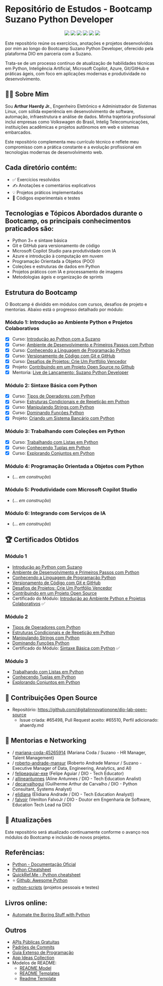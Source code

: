# Repositório de Estudos - Bootcamp Suzano Python Developer

<p align="center">
  <img src="https://img.shields.io/badge/status-em%20desenvolvimento-yellow" />
  <img src="https://img.shields.io/badge/Bootcamp-Suzano%20Python%20Developer-blue" />
  <img src="https://img.shields.io/badge/Python-3.10+-blue?logo=python" />
  <img src="https://img.shields.io/github/license/ahaerdy/DIO-learning" />
  <img src="https://img.shields.io/github/repo-size/ahaerdy/DIO-learning" />
  <img src="https://img.shields.io/github/last-commit/ahaerdy/DIO-learning" />
</p>


Este repositório reúne os exercícios, anotações e projetos desenvolvidos por mim ao longo do Bootcamp Suzano Python Developer, oferecido pela plataforma DIO em parceria com a Suzano.

Trata-se de um processo contínuo de atualização de habilidades técnicas em Python, Inteligência Artificial, Microsoft Copilot, Azure, Git/GitHub e práticas ágeis, com foco em aplicações modernas e produtividade no desenvolvimento.

## 👨‍💻 Sobre Mim

Sou **Arthur Haerdy Jr.**, Engenheiro Eletrônico e Administrador de Sistemas Linux, com sólida experiência em desenvolvimento de software, automação, infraestrutura e análise de dados. Minha trajetória profissional inclui empresas como Volkswagen do Brasil, Intelig Telecomunicações, instituições acadêmicas e projetos autônomos em web e sistemas embarcados.

Este repositório complementa meu currículo técnico e reflete meu compromisso com a prática constante e a evolução profissional em tecnologias modernas de desenvolvimento web.

## Cada diretório contém:

- ✅ Exercícios resolvidos
- ✍️ Anotações e comentários explicativos
- 💡 Projetos práticos implementados
- 🔧 Códigos experimentais e testes

## Tecnologias e Tópicos Abordados durante o Bootcamp, os principais conhecimentos praticados são:

- Python 3+ e sintaxe básica
- Git e GitHub para versionamento de código
- Microsoft Copilot Studio para produtividade com IA
- Azure e introdução à computação em nuvem
- Programação Orientada a Objetos (POO)
- Coleções e estruturas de dados em Python
- Projetos práticos com IA e processamento de imagens
- Metodologias ágeis e organização de sprints

## Estrutura do Bootcamp

O Bootcamp é dividido em módulos com cursos, desafios de projeto e mentorias. Abaixo está o progresso detalhado por módulo:

### Módulo 1: Introdução ao Ambiente Python e Projetos Colaborativos

- [x] Curso: [Introdução ao Python com a Suzano](Modulo_01/01-Curso%201-Introdu%C3%A7%C3%A3o%20ao%20Python%20com%20Suzano/)
- [x] Curso: [Ambiente de Desenvolvimento e Primeiros Passos com Python](Modulo_01/02-Curso%202-Ambiente%20de%20Desenvolvimento%20e%20Primeiros%20Passos%20com%20Python/)
- [x] Curso: [Conhecendo a Linguagem de Programação Python](Modulo_01/03-Curso%203-Conhecendo%20a%20Linguagem%20de%20Programa%C3%A7%C3%A3o%20Python/)
- [x] Curso: [Versionamento de Código com Git e GitHub](Modulo_01/04-Curso%204-Versionamento_de_Codigo_com_Git_e_GitHub/)
- [x] Curso: [Desafios de Projetos: Crie Um Portfólio Vencedor](Modulo_01/05-Curso%205-Desafios_de_Projetos_Crie_Um_Portf%C3%B3lio_Vencedor/)
- [x] Projeto: [Contribuindo em um Projeto Open Source no Github](Modulo_01/06-Prijeto-Contribuindo_em_um_Projeto_Open_Source_no_GitHub/)
- [x] Mentoria: [Live de Lançamento: Suzano Python Developer](Modulo_01/07-Mentoria-Live_de_Lan%C3%A7amento/) 

### Módulo 2: Sintaxe Básica com Python

- [x] Curso: [Tipos de Operadores com Python](Modulo_02/01-Curso%201-Tipos_de_Operadores_com_Python/)
- [x] Curso: [Estruturas Condicionais e de Repetição em Python](Modulo_02/02-Curso_2-Trabalhando_com_Colecoes_em_Python/)
- [x] Curso: [Manipulando Strings com Python](Modulo_02/03-Curso_3-Manipulando_Strings_com_Python/?id=parte-1-dominando-strings-e-fatiamento)
- [x] Curso: [Dominando Funções Python](Modulo_02/04-Curso%204-Dominando_Fun%C3%A7oes_Python#parte-1---dominando-fun%C3%A7%C3%B5es-python)
- [x] Projeto: [Criando um Sistema Bancário com Python](Modulo_02/05-Projeto-Criando_um_Sistema_Bancario_com_Python#descri%C3%A7%C3%A3o)

### Módulo 3: Trabalhando com Coleções em Python

- [x] Curso: [Trabalhando com Listas em Python](https://github.com/ahaerdy/DIO-learning/tree/main/Suzano%20-%20Python%20Developer/Modulo_03/01-Curso%201-Trabalhando_com_Listas_em_Python#parte-1---trabalhando-com-listas-em-python)
- [x] Curso: [Conhecendo Tuplas em Python
](https://github.com/ahaerdy/DIO-learning/tree/main/Suzano%20-%20Python%20Developer/Modulo_03/02-Curso%2002-Conhecendo_Tuplas_em_Python#parte-1---conhecendo-tuplas-em-python)
- [x] Curso: [Explorando Conjuntos em Python](https://github.com/ahaerdy/DIO-learning/tree/main/Suzano%20-%20Python%20Developer/Modulo_03/03-Curso%2003-Explorando_Conjuntos_em_Python#parte-1---explorando-conjuntos-em-python)

### Módulo 4: Programação Orientada a Objetos com Python

- (... _em construção_)

### Módulo 5: Produtividade com Microsoft Copilot Studio

- (... _em construção_)

### Módulo 6: Integrando com Serviços de IA

- (... _em construção_)

## 🏆 Certificados Obtidos

### Módulo 1
- [Introdução ao Python com Suzano](https://hermes.dio.me/certificates/T2JYMJOX.pdf)
- [Ambiente de Desenvolvimento e Primeiros Passos com Python](https://hermes.dio.me/certificates/CCAOJIT3.pdf)
- [Conhecendo a Linguagem de Programação Python](https://hermes.dio.me/certificates/BRMRBL10.pdf)
- [Versionamento de Código com Git e GitHub](https://hermes.dio.me/certificates/F10OC6FU.pdf)
- [Desafios de Projetos: Crie Um Portfólio Vencedor](https://hermes.dio.me/certificates/UILKVHSN.pdf)
- [Contribuindo em um Projeto Open Source](https://hermes.dio.me/certificates/OC0JDME3.pdf)
- Certificado do Módulo: [Introdução ao Ambiente Python e Projetos Colaborativos](https://hermes.dio.me/certificates/IWXQDBPV.pdf) ✅

### Módulo 2
- [Tipos de Operadores com Python](https://hermes.dio.me/certificates/EUCVFLQ4.pdf)
- [Estruturas Condicionais e de Repetição em Python](https://hermes.dio.me/certificates/XVD62HUQ.pdf) 
- [Manipulando Strings com Python](https://hermes.dio.me/certificates/5JWHA9TE.pdf)
- [Dominando Funções Python](https://hermes.dio.me/certificates/M4SVGNUZ.pdf)
- Certificado do Módulo: [Sintaxe Básica com Python](https://hermes.dio.me/certificates/IAZTL9CE.pdf) ✅

### Módulo 3
- [Trabalhando com Listas em Python](https://hermes.dio.me/certificates/J3ZME80Z.pdf)
- [Conhecendo Tuplas em Python](https://hermes.dio.me/certificates/OHCCW65H.pdf)
- [Explorando Conjuntos em Python](https://hermes.dio.me/certificates/X8KEVLLA.pdf)

## 🔗 Contribuições Open Source

- Repositório: https://github.com/digitalinnovationone/dio-lab-open-source
    - Issue criada: #65498, Pull Request aceito: #65510, Perfil adicionado: ahaerdy.md

## 💬 Mentorias e Networking

- / [mariana-coda-45265914](https://www.linkedin.com/in/mariana-coda-45265914/) (Mariana Coda / Suzano - HR Manager, Talent Management)
- / [roberto-andrade-mansur](https://www.linkedin.com/in/roberto-andrade-mansur/) (Roberto Andrade Mansur / Suzano - Executive Manager of Data, Engineering, Analytics, and AI)
- / [felipeaguiar-exe](https://www.linkedin.com/in/felipeaguiar-exe/) (Felipe Aguiar / DIO - Tech Educator)
- / [allineantunnes](https://www.linkedin.com/in/allineantunnes/) (Aline Antunnes / DIO - Tech Education Analist)
- / [decarvalhogui](https://www.linkedin.com/in/decarvalhogui/) (Guilherme Arthur de Carvalho / DIO - Python Consultant, Systems Analyst)
- / [elidiana](https://www.linkedin.com/in/elidiana/) (Elidiana Andrade / DIO - Tech Education Analyst))
- / [falvojr](https://www.linkedin.com/in/falvojr/) (Venilton FalvoJr / DIO - Doutor em Engenharia de Software, Education Tech Lead na DIO)

## 🔄 Atualizações

Este repositório será atualizado continuamente conforme o avanço nos módulos do Bootcamp e inclusão de novos projetos.

## Referências:

- [Python - Documentação Oficial](https://docs.python.org/pt-br/3/)
- [Python Cheatsheet](https://www.pythoncheatsheet.org/)
- [QuickRef.Me - Python cheatsheet](https://quickref.me/python.html)
- ⭐️ [Github: Awesome Python](https://github.com/vinta/awesome-python)
- [python-scripts](https://github.com/ahaerdy/python-scripts) (projetos pessoais e testes)

## Livros online:

- [Automate the Boring Stuff with Python](https://automatetheboringstuff.com/)

## Outros

- [APIs Públicas Gratuitas](https://github.com/public-apis/public-apis)
- [Padrões de Commits](https://github.com/iuricode/padroes-de-commits)
- [Guia Extenso de Programação](https://github.com/arthurspk/guiadevbrasil)
- [App Ideas Collection](https://github.com/florinpop17/app-ideas)
- Modelos de README:
  - [README Model](https://github.com/shyoutarou/README-Model)
  - [README Templates](https://github.com/Fernanda-Kipper/Readme-Templates)
  - [Readme Template](https://github.com/iuricode/readme-template)
